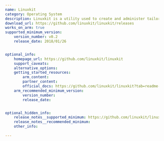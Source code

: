 ```yaml
---
name: Linuxkit
category: Operating System
description: Linuxkit is a utility used to create and administer tailored linux distributions specifically optimized for containerized applications.
download_url: https://github.com/linuxkit/linuxkit/releases
works_on_arm: true
supported_minimum_version:
    version_number: v0.2
    release_date: 2018/01/26


optional_info:
    homepage_url: https://github.com/linuxkit/linuxkit
    support_caveats:
    alternative_options:
    getting_started_resources:
        arm_content:
        partner_content:
        official_docs: https://github.com/linuxkit/linuxkit?tab=readme-ov-file#getting-started
    arm_recommended_minimum_version:
        version_number:
        release_date:


optional_hidden_info:
    release_notes__supported_minimum: https://github.com/linuxkit/linuxkit/releases/tag/v0.2
    release_notes__recommended_minimum:
    other_info:
  
---
```

